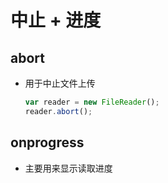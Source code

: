 # 中止 + 进度

## abort

+ 用于中止文件上传

  ```js
  var reader = new FileReader();
  reader.abort();
  ```

## onprogress

+ 主要用来显示读取进度
